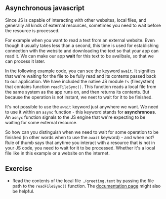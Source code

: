 ## Asynchronous javascript

Since JS is capable of interacting with other websites, local files, and generally all kinds of external resources, sometimes you need to wait before the resource is processed.

For example when you want to read a text from an external website. Even though it usually takes less than a second, this time is used for establishing connection with the website and downloading the text so that your app can read it. We can make our app **wait** for this text to be availbale, so that we can process it later.

In the following example code, you can see the keyword `await`. It signifies that we're waiting for the file to be fully read and its contents passed back to our application. We have included the native JS module `fs` (filesystem) that contains function `readFileSync()`. This function reads a local file from the same system as the app runs on, and then returns its contents. But because the operation is not instant, we neet to wait for it to be finished.

It's not possible to use the `await` keyword just anywhere we want. We need to use it within an `async` function - this keyword stands for **asynchronous**. An `asnyc` function signals to the JS engine that we're expecting to be waiting for some external resource.

So how can you distinguish when we need to wait for some operation to be finished (in other words when to use the `await` keyword) - and when not? Rule of thumb says that anytime you interact with a resource that is not in your JS code, you need to wait for it to be processed. Whether it's a local file like in this example or a website on the internet.

## Exercise

- Read the contents of the local file `./greeting.text` by passing the file path to the `readFileSync()` function. The [documentation page](https://nodejs.org/api/fs.html#fsreadfilesyncpath-options) might also be helpful.
